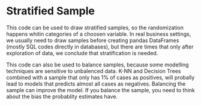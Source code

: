 # Stratified Sample

This code can be used to draw stratified samples, so the randomization happens whitin categories of a choosen variable. In real business settings, we usually need to draw samples before creating pandas DataFrames (mostly SQL codes directly in databases), but there are times that only after exploration of data, we conclude that stratification is needed.

This code can also be used to balance samples, because some modelling techniques are sensitive to unbalenced data. K-NN and Decision Trees combined with a sample that only has 1% of cases as positives, will probally lead to models that predicts almost all cases as negatives. Balancing the sample can improve the model. If you balance the sample, you need to think about the bias the probablity estimates have.





